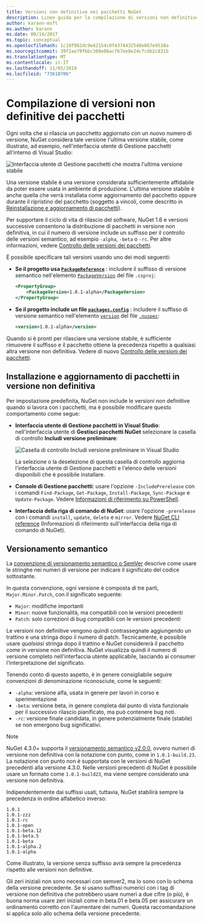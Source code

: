 ```yaml
---
title: Versioni non definitive nei pacchetti NuGet
description: Linee guida per la compilazione di versioni non definitive dei pacchetti
author: karann-msft
ms.author: karann
ms.date: 08/14/2017
ms.topic: conceptual
ms.openlocfilehash: 1c19f962dc9e42154c0f4374432548e867e9538a
ms.sourcegitcommit: 39f2ae79fbbc308e06acf67ee8e24cfcdb2c831b
ms.translationtype: MT
ms.contentlocale: it-IT
ms.lasthandoff: 11/05/2019
ms.locfileid: "73610706"
---
```

# <a name="building-pre-release-packages"></a>Compilazione di versioni non definitive dei pacchetti

Ogni volta che si rilascia un pacchetto aggiornato con un nuovo numero di versione, NuGet considera tale versione l'ultima versione stabile, come illustrato, ad esempio, nell'interfaccia utente di Gestione pacchetti all'interno di Visual Studio:

![Interfaccia utente di Gestione pacchetti che mostra l'ultima versione stabile](media/Prerelease_01-LatestStable.png)

Una versione stabile è una versione considerata sufficientemente affidabile da poter essere usata in ambiente di produzione. L'ultima versione stabile è anche quella che verrà installata come aggiornamento del pacchetto oppure durante il ripristino del pacchetto (soggetto a vincoli, come descritto in [Reinstallazione e aggiornamento di pacchetti](../consume-packages/reinstalling-and-updating-packages.md)).

Per supportare il ciclo di vita di rilascio del software, NuGet 1.6 e versioni successive consentono la distribuzione di pacchetti in versione non definitiva, in cui il numero di versione include un suffisso per il controllo delle versioni semantico, ad esempio `-alpha`, `-beta` o `-rc`. Per altre informazioni, vedere [Controllo delle versioni dei pacchetti](../concepts/package-versioning.md#pre-release-versions).

È possibile specificare tali versioni usando uno dei modi seguenti:

- **Se il progetto usa [`PackageReference`](../consume-packages/package-references-in-project-files.md)** : includere il suffisso di versione semantico nell'elemento [`PackageVersion`](/dotnet/core/tools/csproj.md#packageversion) del file `.csproj`:

    ```xml
    <PropertyGroup>
        <PackageVersion>1.0.1-alpha</PackageVersion>
    </PropertyGroup>
    ```

- **Se il progetto include un file [`packages.config`](../reference/packages-config.md)** : includere il suffisso di versione semantico nell'elemento [`version`](../reference/nuspec.md#version) del file [`.nuspec`](../reference/nuspec.md):

    ```xml
    <version>1.0.1-alpha</version>
    ```

Quando si è pronti per rilasciare una versione stabile, è sufficiente rimuovere il suffisso e il pacchetto ottiene la precedenza rispetto a qualsiasi altra versione non definitiva. Vedere di nuovo [Controllo delle versioni dei pacchetti](../concepts/package-versioning.md#pre-release-versions).

## <a name="installing-and-updating-pre-release-packages"></a>Installazione e aggiornamento di pacchetti in versione non definitiva

Per impostazione predefinita, NuGet non include le versioni non definitive quando si lavora con i pacchetti, ma è possibile modificare questo comportamento come segue:

- **Interfaccia utente di Gestione pacchetti in Visual Studio**: nell'interfaccia utente di **Gestisci pacchetti NuGet** selezionare la casella di controllo **Includi versione preliminare**:

    ![Casella di controllo Includi versione preliminare in Visual Studio](media/Prerelease_02-CheckPrerelease.png)

    La selezione o la deselezione di questa casella di controllo aggiorna l'interfaccia utente di Gestione pacchetti e l'elenco delle versioni disponibili che è possibile installare.

- **Console di Gestione pacchetti**: usare l'opzione `-IncludePrerelease` con i comandi `Find-Package`, `Get-Package`, `Install-Package`, `Sync-Package` e `Update-Package`. Vedere [Informazioni di riferimento su PowerShell](../reference/powershell-reference.md).

- **Interfaccia della riga di comando di NuGet**: usare l'opzione `-prerelease` con i comandi `install`, `update`, `delete` e `mirror`. Vedere [NuGet CLI reference](../reference/nuget-exe-cli-reference.md) (Informazioni di riferimento sull'interfaccia della riga di comando di NuGet).

## <a name="semantic-versioning"></a>Versionamento semantico

La [convenzione di versionamento semantico o SemVer](https://semver.org/spec/v1.0.0.html) descrive come usare le stringhe nei numeri di versione per indicare il significato del codice sottostante.

In questa convenzione, ogni versione è composta di tre parti, `Major.Minor.Patch`, con il significato seguente:

- `Major`: modifiche importanti
- `Minor`: nuove funzionalità, ma compatibili con le versioni precedenti
- `Patch`: solo correzioni di bug compatibili con le versioni precedenti

Le versioni non definitive vengono quindi contrassegnate aggiungendo un trattino e una stringa dopo il numero di patch. Tecnicamente, è possibile usare *qualsiasi* stringa dopo il trattino e NuGet considererà il pacchetto come in versione non definitiva. NuGet visualizza quindi il numero di versione completo nell'interfaccia utente applicabile, lasciando ai consumer l'interpretazione del significato.

Tenendo conto di questo aspetto, è in genere consigliabile seguire convenzioni di denominazione riconosciute, come le seguenti:

- `-alpha`: versione alfa, usata in genere per lavori in corso e sperimentazione
- `-beta`: versione beta, in genere completa dal punto di vista funzionale per il successivo rilascio pianificato, ma può contenere bug noti.
- `-rc`: versione finale candidata, in genere potenzialmente finale (stabile) se non emergono bug significativi.

> [!Note]
> NuGet 4.3.0+ supporta il [versionamento semantico v2.0.0](https://semver.org/spec/v2.0.0.html), ovvero numeri di versione non definitiva con la notazione con punto, come in `1.0.1-build.23`. La notazione con punto non è supportata con le versioni di NuGet precedenti alla versione 4.3.0. Nelle versioni precedenti di NuGet è possibile usare un formato come `1.0.1-build23`, ma viene sempre considerato una versione non definitiva.

Indipendentemente dai suffissi usati, tuttavia, NuGet stabilirà sempre la precedenza in ordine alfabetico inverso:

    1.0.1
    1.0.1-zzz
    1.0.1-rc
    1.0.1-open
    1.0.1-beta.12
    1.0.1-beta.5
    1.0.1-beta
    1.0.1-alpha.2
    1.0.1-alpha

Come illustrato, la versione senza suffisso avrà sempre la precedenza rispetto alle versioni non definitive.

Gli zeri iniziali non sono necessari con semver2, ma lo sono con lo schema della versione precedente. Se si usano suffissi numerici con i tag di versione non definitiva che potrebbero usare numeri a due cifre (o più), è buona norma usare zeri iniziali come in beta.01 e beta.05 per assicurare un ordinamento corretto con l'aumentare dei numeri. Questa raccomandazione si applica solo allo schema della versione precedente.
